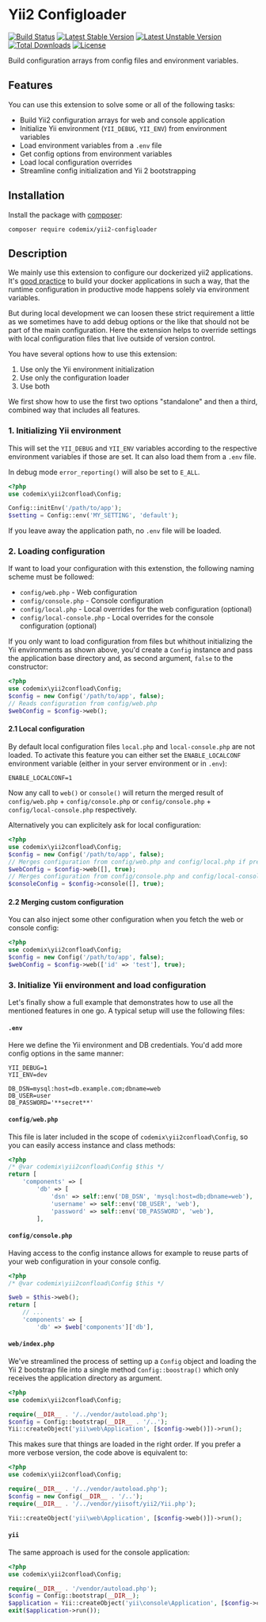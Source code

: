 Yii2 Configloader
=================

[![Build Status](https://secure.travis-ci.org/codemix/yii2-configloader.png)](http://travis-ci.org/codemix/yii2-configloader)
[![Latest Stable Version](https://poser.pugx.org/codemix/yii2-configloader/v/stable.svg)](https://packagist.org/packages/codemix/yii2-configloader)
[![Latest Unstable Version](https://poser.pugx.org/codemix/yii2-configloader/v/unstable.svg)](https://packagist.org/packages/codemix/yii2-configloader)
[![Total Downloads](https://poser.pugx.org/codemix/yii2-configloader/downloads)](https://packagist.org/packages/codemix/yii2-configloader)
[![License](https://poser.pugx.org/codemix/yii2-configloader/license.svg)](https://packagist.org/packages/codemix/yii2-configloader)

Build configuration arrays from config files and environment variables.

## Features

You can use this extension to solve some or all of the following tasks:

 * Build Yii2 configuration arrays for web and console application
 * Initialize Yii environment (`YII_DEBUG`, `YII_ENV`) from environment variables
 * Load environment variables from a `.env` file
 * Get config options from environment variables
 * Load local configuration overrides
 * Streamline config initialization and Yii 2 bootstrapping

## Installation

Install the package with [composer](http://getcomposer.org):

    composer require codemix/yii2-configloader


## Description

We mainly use this extension to configure our dockerized yii2 applications.
It's [good practice](https://12factor.net/) to build your docker applications in such a way,
that the runtime configuration in productive mode happens solely via environment variables.

But during local development we can loosen these strict requirement a little as we
sometimes have to add debug options or the like that should not be part of the main
configuration. Here the extension helps to override settings with local configuration
files that live outside of version control.

You have several options how to use this extension:

 1. Use only the Yii environment initialization
 2. Use only the configuration loader
 3. Use both

We first show how to use the first two options "standalone" and then a third,
combined way that includes all features.


### 1. Initializing Yii environment

This will set the `YII_DEBUG` and `YII_ENV` variables according to the respective
environment variables if those are set. It can also load them from a `.env` file.

In debug mode `error_reporting()` will also be set to `E_ALL`.

```php
<?php
use codemix\yii2confload\Config;

Config::initEnv('/path/to/app');
$setting = Config::env('MY_SETTING', 'default');
```

If you leave away the application path, no `.env` file will be loaded.


### 2. Loading configuration

If want to load your configuration with this extenstion, the following naming scheme
must be followed:

 * `config/web.php` - Web configuration
 * `config/console.php` - Console configuration
 * `config/local.php` - Local overrides for the web configuration (optional)
 * `config/local-console.php` - Local overrides for the console configuration (optional)

If you only want to load configuration from files but whithout initializing the Yii
environments as shown above, you'd create a `Config` instance and pass the application
base directory and, as second argument, `false` to the constructor:

```php
<?php
use codemix\yii2confload\Config;
$config = new Config('/path/to/app', false);
// Reads configuration from config/web.php
$webConfig = $config->web();
```

#### 2.1 Local configuration

By default local configuration files `local.php` and `local-console.php` are not
loaded. To activate this feature you can either set the `ENABLE_LOCALCONF` environment
variable (either in your server environment or in `.env`):

```
ENABLE_LOCALCONF=1
```

Now any call to `web()` or `console()` will return the merged result of `config/web.php` +
`config/console.php` or `config/console.php` + `config/local-console.php` respectively.


Alternatively you can explicitely ask for local configuration:

```php
<?php
use codemix\yii2confload\Config;
$config = new Config('/path/to/app', false);
// Merges configuration from config/web.php and config/local.php if present
$webConfig = $config->web([], true);
// Merges configuration from config/console.php and config/local-console.php if present
$consoleConfig = $config->console([], true);
```

#### 2.2 Merging custom configuration

You can also inject some other configuration when you fetch the web or console config:

```php
<?php
use codemix\yii2confload\Config;
$config = new Config('/path/to/app', false);
$webConfig = $config->web(['id' => 'test'], true);
```


### 3. Initialize Yii environment and load configuration

Let's finally show a full example that demonstrates how to use all the mentioned
features in one go. A typical setup will use the following files:

#### `.env`

Here we define the Yii environment and DB credentials. You'd add more config options
in the same manner:

```
YII_DEBUG=1
YII_ENV=dev

DB_DSN=mysql:host=db.example.com;dbname=web
DB_USER=user
DB_PASSWORD='**secret**'
```

#### `config/web.php`

This file is later included in the scope of `codemix\yii2confload\Config`, so you
can easily access instance and class methods:

```php
<?php
/* @var codemix\yii2confload\Config $this */
return [
    'components' => [
        'db' => [
            'dsn' => self::env('DB_DSN', 'mysql:host=db;dbname=web'),
            'username' => self::env('DB_USER', 'web'),
            'password' => self::env('DB_PASSWORD', 'web'),
        ],
```

#### `config/console.php`

Having access to the config instance allows for example to reuse parts of your web
configuration in your console config.

```php
<?php
/* @var codemix\yii2confload\Config $this */

$web = $this->web();
return [
    // ...
    'components' => [
        'db' => $web['components']['db'],
```

#### `web/index.php`

We've streamlined the process of setting up a `Config` object and loading the
Yii 2 bootstrap file into a single method `Config::boostrap()` which only
receives the application directory as argument.

```php
<?php
use codemix\yii2confload\Config;

require(__DIR__ . '/../vendor/autoload.php');
$config = Config::bootstrap(__DIR__ . '/..');
Yii::createObject('yii\web\Application', [$config->web()])->run();
```

This makes sure that things are loaded in the right order. If you prefer a more
verbose version, the code above is equivalent to:

```php
<?php
use codemix\yii2confload\Config;

require(__DIR__ . '/../vendor/autoload.php');
$config = new Config(__DIR__ . '/..');
require(__DIR__ . '/../vendor/yiisoft/yii2/Yii.php');

Yii::createObject('yii\web\Application', [$config->web()])->run();
```

#### `yii`

The same approach is used for the console application:

```php
<?php
use codemix\yii2confload\Config;

require(__DIR__ . '/vendor/autoload.php');
$config = Config::bootstrap(__DIR__);
$application = Yii::createObject('yii\console\Application', [$config->console()]);
exit($application->run());
```
